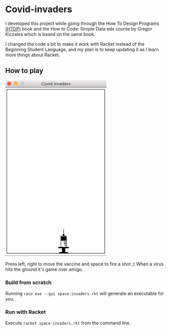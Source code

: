 # Covid-invaders

I developed this project while going through the How To Design Programs [(HTDP)](https://htdp.org/2019-02-24/index.html) book and the How to Code: Simple Data edx course by Gregor Kiczales which is based on the same book.

I changed the code a bit to make it work with Racket instead of the Beginning Student Language, and my plan is to keep updating it as I learn more things about Racket.

## How to play
![Alt text](cinvaders.gif)

Press left, right to move the vaccine and space to fire a shot ;) When a virus hits the ground it's game over amigo.

### Build from scratch
Running `raco exe --gui space-invaders.rkt` will generate an executable for you.

### Run with Racket
Execute `racket space-invaders.rkt` from the command line.
